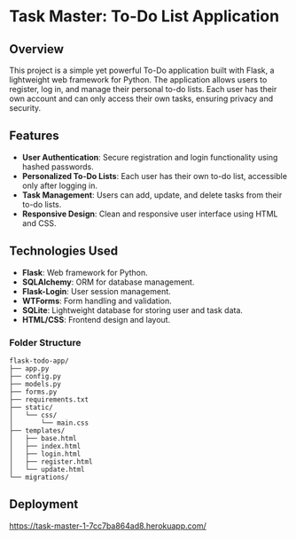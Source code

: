 # Task Master: To-Do List Application

## Overview

This project is a simple yet powerful To-Do application built with Flask, a lightweight web framework for Python. The application allows users to register, log in, and manage their personal to-do lists. Each user has their own account and can only access their own tasks, ensuring privacy and security.

## Features

- **User Authentication**: Secure registration and login functionality using hashed passwords.
- **Personalized To-Do Lists**: Each user has their own to-do list, accessible only after logging in.
- **Task Management**: Users can add, update, and delete tasks from their to-do lists.
- **Responsive Design**: Clean and responsive user interface using HTML and CSS.

## Technologies Used

- **Flask**: Web framework for Python.
- **SQLAlchemy**: ORM for database management.
- **Flask-Login**: User session management.
- **WTForms**: Form handling and validation.
- **SQLite**: Lightweight database for storing user and task data.
- **HTML/CSS**: Frontend design and layout.

### Folder Structure

```
flask-todo-app/
├── app.py
├── config.py
├── models.py
├── forms.py
├── requirements.txt
├── static/
│   └── css/
│       └── main.css
├── templates/
│   ├── base.html
│   ├── index.html
│   ├── login.html
│   ├── register.html
│   └── update.html
└── migrations/
```

## Deployment

https://task-master-1-7cc7ba864ad8.herokuapp.com/
